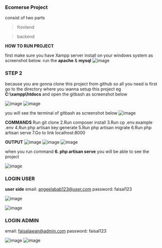 ### **Ecomerse Project**

consist of two parts

> frontend

> backend

**HOW TO RUN PROJECT**

first make sure you have Xampp server install on your windows system as screenshot below. run the **apache** & **mysql**
![image](https://user-images.githubusercontent.com/113181806/230190848-0c7760f6-9ee6-44fc-b91a-71b438bbd642.png)

### **STEP 2**
because you are gonna clone this project from github so all you need is first go to the directory where you wanna setup this project  eg **C:\xampp\htdocs** and open the gitbash as screenshot below

![image](https://user-images.githubusercontent.com/113181806/230193298-ab01dc8e-0291-403b-aea5-c84670e66f00.png)
![image](https://user-images.githubusercontent.com/113181806/230193378-0ce41357-9962-4c3a-8d40-45baf96cb474.png)


you will see the terminal of gitbash as screenshot below
![image](https://user-images.githubusercontent.com/113181806/230193658-ac10b5e5-56d8-4edb-88d1-32405823a8b1.png)

**COMMANDS**
Run git clone <my-cool-project>
2.Run composer install
3.Run cp .env.example .env
4.Run php artisan key:generate
5.Run php artisan migrate
6.Run php artisan serve
7.Go to link localhost:8000

**OUTPUT**
![image](https://user-images.githubusercontent.com/113181806/230194770-5ce0d521-23a6-4e8f-8cb7-20fc19af40ea.png)
![image](https://user-images.githubusercontent.com/113181806/230194850-30a20b63-c0af-4fe2-ba82-430dbf8e14ed.png)
![image](https://user-images.githubusercontent.com/113181806/230194898-1ccf3231-6d29-49db-be95-36dc1e20aab7.png)

when you run command **6. php artisan serve** you will be able to see the project

![image](https://user-images.githubusercontent.com/113181806/230197786-ecd53d80-5df0-4717-9e2b-ff4d1aa89d64.png)


### **LOGIN USER**
**user side**
email: angeelabab123@user.com
password: faisal123


![image](https://user-images.githubusercontent.com/113181806/230197993-70703642-2b0f-4129-9d7e-5a511d05f78c.png)

![image](https://user-images.githubusercontent.com/113181806/230198298-4ebbe98d-b0db-4f7c-a65e-43d2e08440e4.png)

### **LOGIN ADMIN**

email: faisalawan@admin.com
password: faisal123

![image](https://user-images.githubusercontent.com/113181806/230198642-c90bfe13-02bd-4eee-a985-4d236c8df3da.png)
![image](https://user-images.githubusercontent.com/113181806/230198701-28b10a24-65ca-45ca-a273-d987d5bd3084.png)
